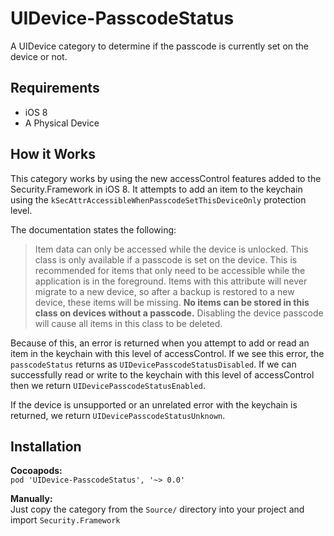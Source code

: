 UIDevice-PasscodeStatus
=======================

A UIDevice category to determine if the passcode is currently set on the device or not.

Requirements
--
 - iOS 8
 - A Physical Device
 
How it Works
--
This category works by using the new accessControl features added to the Security.Framework in iOS 8.
It attempts to add an item to the keychain using the `kSecAttrAccessibleWhenPasscodeSetThisDeviceOnly` protection level.  

The documentation states the following:

> Item data can only be accessed while the device is unlocked. This class is only 
         available if a passcode is set on the device. This is recommended for
         items that only need to be accessible while the application is in the
         foreground. Items with this attribute will never migrate to a new 
         device, so after a backup is restored to a new device, these items 
         will be missing. **No items can be stored in this class on devices 
         without a passcode.** Disabling the device passcode will cause all 
         items in this class to be deleted.
         
Because of this, an error is returned when you attempt to add or read an item in the keychain with this level of accessControl. If we see this error, the `passcodeStatus` returns as `UIDevicePasscodeStatusDisabled`.
If we can successfully read or write to the keychain with this level of accessControl then we return `UIDevicePasscodeStatusEnabled`.

If the device is unsupported or an unrelated error with the keychain is returned, we return `UIDevicePasscodeStatusUnknown`.

Installation
-
**Cocoapods:**  
 `pod 'UIDevice-PasscodeStatus', '~> 0.0'`

**Manually:**  
 Just copy the category from the `Source/` directory into your project and import `Security.Framework`
